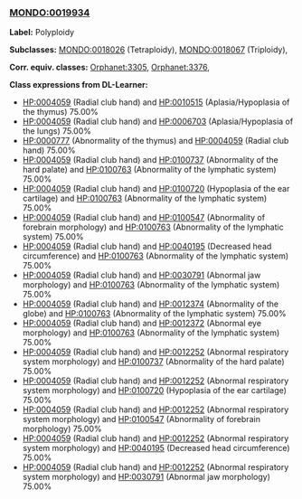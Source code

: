 
### [MONDO:0019934](http://purl.obolibrary.org/obo/MONDO_0019934)
**Label:** Polyploidy

**Subclasses:** [MONDO:0018026](http://purl.obolibrary.org/obo/MONDO_0018026) (Tetraploidy), [MONDO:0018067](http://purl.obolibrary.org/obo/MONDO_0018067) (Triploidy), 

**Corr. equiv. classes:** [Orphanet:3305](http://www.orpha.net/ORDO/Orphanet_3305), [Orphanet:3376](http://www.orpha.net/ORDO/Orphanet_3376), 

**Class expressions from DL-Learner:**

- [HP:0004059](http://purl.obolibrary.org/obo/HP_0004059) (Radial club hand) and [HP:0010515](http://purl.obolibrary.org/obo/HP_0010515) (Aplasia/Hypoplasia of the thymus) 75.00%
- [HP:0004059](http://purl.obolibrary.org/obo/HP_0004059) (Radial club hand) and [HP:0006703](http://purl.obolibrary.org/obo/HP_0006703) (Aplasia/Hypoplasia of the lungs) 75.00%
- [HP:0000777](http://purl.obolibrary.org/obo/HP_0000777) (Abnormality of the thymus) and [HP:0004059](http://purl.obolibrary.org/obo/HP_0004059) (Radial club hand) 75.00%
- [HP:0004059](http://purl.obolibrary.org/obo/HP_0004059) (Radial club hand) and [HP:0100737](http://purl.obolibrary.org/obo/HP_0100737) (Abnormality of the hard palate) and [HP:0100763](http://purl.obolibrary.org/obo/HP_0100763) (Abnormality of the lymphatic system) 75.00%
- [HP:0004059](http://purl.obolibrary.org/obo/HP_0004059) (Radial club hand) and [HP:0100720](http://purl.obolibrary.org/obo/HP_0100720) (Hypoplasia of the ear cartilage) and [HP:0100763](http://purl.obolibrary.org/obo/HP_0100763) (Abnormality of the lymphatic system) 75.00%
- [HP:0004059](http://purl.obolibrary.org/obo/HP_0004059) (Radial club hand) and [HP:0100547](http://purl.obolibrary.org/obo/HP_0100547) (Abnormality of forebrain morphology) and [HP:0100763](http://purl.obolibrary.org/obo/HP_0100763) (Abnormality of the lymphatic system) 75.00%
- [HP:0004059](http://purl.obolibrary.org/obo/HP_0004059) (Radial club hand) and [HP:0040195](http://purl.obolibrary.org/obo/HP_0040195) (Decreased head circumference) and [HP:0100763](http://purl.obolibrary.org/obo/HP_0100763) (Abnormality of the lymphatic system) 75.00%
- [HP:0004059](http://purl.obolibrary.org/obo/HP_0004059) (Radial club hand) and [HP:0030791](http://purl.obolibrary.org/obo/HP_0030791) (Abnormal jaw morphology) and [HP:0100763](http://purl.obolibrary.org/obo/HP_0100763) (Abnormality of the lymphatic system) 75.00%
- [HP:0004059](http://purl.obolibrary.org/obo/HP_0004059) (Radial club hand) and [HP:0012374](http://purl.obolibrary.org/obo/HP_0012374) (Abnormality of the globe) and [HP:0100763](http://purl.obolibrary.org/obo/HP_0100763) (Abnormality of the lymphatic system) 75.00%
- [HP:0004059](http://purl.obolibrary.org/obo/HP_0004059) (Radial club hand) and [HP:0012372](http://purl.obolibrary.org/obo/HP_0012372) (Abnormal eye morphology) and [HP:0100763](http://purl.obolibrary.org/obo/HP_0100763) (Abnormality of the lymphatic system) 75.00%
- [HP:0004059](http://purl.obolibrary.org/obo/HP_0004059) (Radial club hand) and [HP:0012252](http://purl.obolibrary.org/obo/HP_0012252) (Abnormal respiratory system morphology) and [HP:0100737](http://purl.obolibrary.org/obo/HP_0100737) (Abnormality of the hard palate) 75.00%
- [HP:0004059](http://purl.obolibrary.org/obo/HP_0004059) (Radial club hand) and [HP:0012252](http://purl.obolibrary.org/obo/HP_0012252) (Abnormal respiratory system morphology) and [HP:0100720](http://purl.obolibrary.org/obo/HP_0100720) (Hypoplasia of the ear cartilage) 75.00%
- [HP:0004059](http://purl.obolibrary.org/obo/HP_0004059) (Radial club hand) and [HP:0012252](http://purl.obolibrary.org/obo/HP_0012252) (Abnormal respiratory system morphology) and [HP:0100547](http://purl.obolibrary.org/obo/HP_0100547) (Abnormality of forebrain morphology) 75.00%
- [HP:0004059](http://purl.obolibrary.org/obo/HP_0004059) (Radial club hand) and [HP:0012252](http://purl.obolibrary.org/obo/HP_0012252) (Abnormal respiratory system morphology) and [HP:0040195](http://purl.obolibrary.org/obo/HP_0040195) (Decreased head circumference) 75.00%
- [HP:0004059](http://purl.obolibrary.org/obo/HP_0004059) (Radial club hand) and [HP:0012252](http://purl.obolibrary.org/obo/HP_0012252) (Abnormal respiratory system morphology) and [HP:0030791](http://purl.obolibrary.org/obo/HP_0030791) (Abnormal jaw morphology) 75.00%


